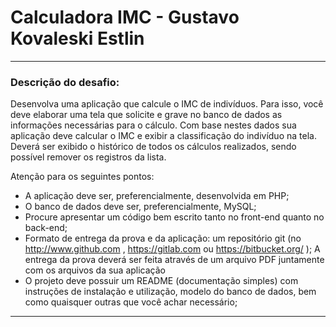 # Calculadora IMC - Gustavo Kovaleski Estlin
<hr>
<h3>Descrição do desafio:</h3>
Desenvolva uma aplicação que calcule o IMC de indivíduos. Para isso, você deve
elaborar uma tela que solicite e grave no banco de dados as informações necessárias para o
cálculo. Com base nestes dados sua aplicação deve calcular o IMC e exibir a classificação
do indivíduo na tela. Deverá ser exibido o histórico de todos os cálculos realizados, sendo
possível remover os registros da lista.

Atenção para os seguintes pontos:
- A aplicação deve ser, preferencialmente, desenvolvida em PHP;
- O banco de dados deve ser, preferencialmente, MySQL;
- Procure apresentar um código bem escrito tanto no front-end quanto no back-end;
- Formato de entrega da prova e da aplicação: um repositório git (no
http://www.github.com , https://gitlab.com ou https://bitbucket.org/ );
A entrega da prova deverá ser feita através de um arquivo PDF juntamente com os
arquivos da sua aplicação
- O projeto deve possuir um README (documentação simples) com instruções de
instalação e utilização, modelo do banco de dados, bem como quaisquer outras que
você achar necessário;
<hr>
